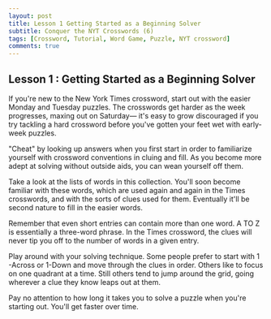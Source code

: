 ```yaml
---
layout: post
title: Lesson 1 Getting Started as a Beginning Solver
subtitle: Conquer the NYT Crosswords (6)
tags: [Crossword, Tutorial, Word Game, Puzzle, NYT crossword]
comments: true
---
```










## Lesson 1 : Getting Started as a Beginning Solver

If you're new to the New York Times crossword, start out with the easier Monday and Tuesday puzzles. The crosswords get harder as the week progresses, maxing out on Saturday— it's easy to grow discouraged if you try tackling a hard crossword before you've gotten your feet wet with early-week puzzles.

"Cheat" by looking up answers when you first start in order to familiarize yourself with crossword conventions in cluing and fill. As you become more adept at solving without outside aids, you can wean yourself off them.

Take a look at the lists of words in this collection. You'll soon become familiar with these words, which are used again and again in the  Times crosswords, and with the sorts of clues used for them. Eventually it'll be second nature to fill in the easier words.

Remember that even short entries can contain more than one word. A TO Z is essentially a three-word phrase. In the Times crossword, the clues will never tip you off to the number of words in a given entry.

Play around with your solving technique. Some people prefer to start with 1 -Across or 1-Down and move through the clues in order. Others like to focus on one quadrant at a time. Still others tend to jump around the grid, going wherever a clue they know leaps out at them.

Pay no attention to how long it takes you to solve a puzzle when  you're starting out. You'll get faster over time.